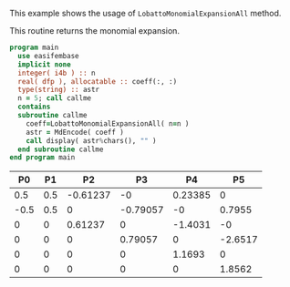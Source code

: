 This example shows the usage of `LobattoMonomialExpansionAll` method.

This routine returns the monomial expansion.

```fortran
program main
  use easifembase
  implicit none
  integer( i4b ) :: n
  real( dfp ), allocatable :: coeff(:, :)
  type(string) :: astr
  n = 5; call callme
  contains
  subroutine callme
    coeff=LobattoMonomialExpansionAll( n=n )
    astr = MdEncode( coeff )
    call display( astr%chars(), "" )
  end subroutine callme
end program main
```

| P0   | P1  | P2       | P3       | P4      | P5      |
| ---- | --- | -------- | -------- | ------- | ------- |
| 0.5  | 0.5 | -0.61237 | -0       | 0.23385 | 0       |
| -0.5 | 0.5 | 0        | -0.79057 | -0      | 0.7955  |
| 0    | 0   | 0.61237  | 0        | -1.4031 | -0      |
| 0    | 0   | 0        | 0.79057  | 0       | -2.6517 |
| 0    | 0   | 0        | 0        | 1.1693  | 0       |
| 0    | 0   | 0        | 0        | 0       | 1.8562  |
